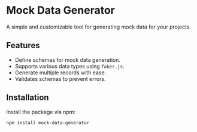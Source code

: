 # Mock Data Generator

A simple and customizable tool for generating mock data for your projects.

## Features
- Define schemas for mock data generation.
- Supports various data types using `faker.js`.
- Generate multiple records with ease.
- Validates schemas to prevent errors.

## Installation
Install the package via npm:
```bash
npm install mock-data-generator
